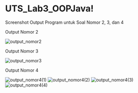# UTS_Lab3_OOPJava!

Screenshot Output Program untuk Soal Nomor 2, 3, dan 4

Output Nomor 2

![output_nomor2](https://user-images.githubusercontent.com/114629987/236639107-617a4806-5b6c-4b89-a828-1a99198d29ee.png)

Output Nomor 3

![output_nomor3](https://user-images.githubusercontent.com/114629987/236639139-971bb080-6aad-4646-a1a1-17a49264d3ed.png)

Output Nomor 4

![output_nomor4(1)](https://user-images.githubusercontent.com/114629987/236639148-7c27b082-860b-405f-9909-756dbd8d103b.png)
![output_nomor4(2)](https://user-images.githubusercontent.com/114629987/236639151-53cbfa04-88ab-4a94-8cd9-7527723d2748.png)
![output_nomor4(3)](https://user-images.githubusercontent.com/114629987/236639152-8e73ff2c-ec51-4f26-8c0b-f5cf04181b6f.png)
![output_nomor4(4)](https://user-images.githubusercontent.com/114629987/236639154-17ab1bf6-2e26-46c0-a81c-e1492348a690.png)
